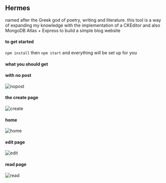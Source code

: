 ## Hermes
named after the Greek god of poetry, writing and literature. this tool is a way of expanding my knowledge with the implementation of a CKEditor and also MongoDB Atlas + Express to build a simple blog website
#### to get started
`npm install`
then
`npm start`
and everything will be set up for you
#### what you should get

#### with no post
![nopost](https://user-images.githubusercontent.com/72988903/184021772-ede4a54e-9ae4-4b43-9c24-5fb42728e784.png)

#### the create page
![create](https://user-images.githubusercontent.com/72988903/184021747-e50fa9ba-076d-4a74-9221-e8274763dabd.png)

#### home
![home](https://user-images.githubusercontent.com/72988903/184021767-88820d33-ce3c-461e-9205-998afd2996f6.png)

#### edit page 
![edit](https://user-images.githubusercontent.com/72988903/184021759-4fbf655d-8daa-4699-a0ab-c5bf16df7ea7.png)

#### read page
![read](https://user-images.githubusercontent.com/72988903/184021778-72c79c95-bc8d-4dbe-a28a-77b47e0c5973.png)
